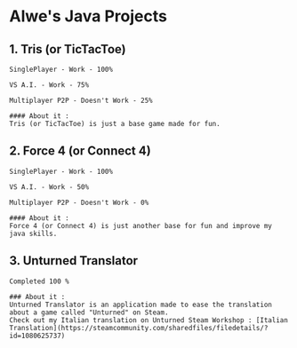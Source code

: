 # Alwe's Java Projects
## 1. Tris (or TicTacToe)

    SinglePlayer - Work - 100%
    
    VS A.I. - Work - 75%
    
    Multiplayer P2P - Doesn't Work - 25%
    
    #### About it :
    Tris (or TicTacToe) is just a base game made for fun.
    
## 2. Force 4 (or Connect 4)

    SinglePlayer - Work - 100%
    
    VS A.I. - Work - 50%
    
    Multiplayer P2P - Doesn't Work - 0%
    
    #### About it :
    Force 4 (or Connect 4) is just another base for fun and improve my java skills.
    
## 3. Unturned Translator
    Completed 100 %
    
    ### About it :
    Unturned Translator is an application made to ease the translation about a game called "Unturned" on Steam.
    Check out my Italian translation on Unturned Steam Workshop : [Italian Translation](https://steamcommunity.com/sharedfiles/filedetails/?id=1080625737)

